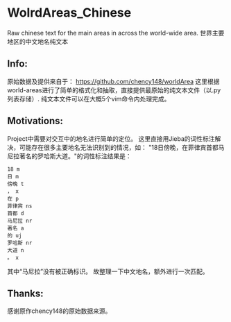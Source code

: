 # WolrdAreas_Chinese
Raw chinese text for the main areas in across the world-wide area. 世界主要地区的中文地名纯文本

## Info:
原始数据及提供来自于： https://github.com/chency148/worldArea
这里根据world-areas进行了简单的格式化和抽取，直接提供最原始的纯文本文件（以.py列表存储）.
纯文本文件可以在大概5个vim命令内处理完成。

## Motivations:
Project中需要对交互中的地名进行简单的定位。
这里直接用Jieba的词性标注解决，可能存在很多主要地名无法识别到的情况，如：
"18日傍晚，在菲律宾首都马尼拉著名的罗哈斯大道。"的词性标注结果是：

```
18 m
日 m
傍晚 t
， x
在 p
菲律宾 ns
首都 d
马尼拉 nr
著名 a
的 uj
罗哈斯 nr
大道 n
。 x
```
其中“马尼拉”没有被正确标识。
故整理一下中文地名，额外进行一次匹配。

## Thanks:
感谢原作chency148的原始数据来源。
